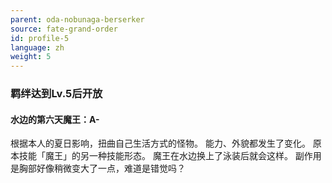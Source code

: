 ```yaml
---
parent: oda-nobunaga-berserker
source: fate-grand-order
id: profile-5
language: zh
weight: 5
---
```


### 羁绊达到Lv.5后开放

#### 水边的第六天魔王：A-

根据本人的夏日影响，扭曲自己生活方式的怪物。
能力、外貌都发生了变化。
原本技能「魔王」的另一种技能形态。
魔王在水边换上了泳装后就会这样。
副作用是胸部好像稍微变大了一点，难道是错觉吗？
